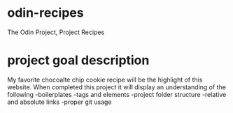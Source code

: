 # odin-recipes
The Odin Project, Project Recipes
# project goal description
My favorite chocoalte chip cookie recipe will be the highlight of this website.
When completed this project it will display an understanding of the following
    -boilerplates
    -tags and elements
    -project folder structure
    -relative and absolute links
    -proper git usage